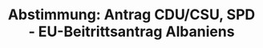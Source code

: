 ---
abstimmung:
  abstimmung: 7
  bundestagssitzung: 115
  datum: 26. September 2019
  legislaturperiode: 19
categories:
- Todo
data:
- title: Abstimmungsergebnis 20190926_7-data.pdf
  url: /res/2021-btw/abstimmungsergebnisse/20190926_7-data.pdf
- title: Abstimmungsergebnis 20190926_7_xls-data.xlsx
  url: /res/2021-btw/abstimmungsergebnisse/20190926_7_xls-data.xlsx
- title: Abstimmungsergebnis 20190926_7_xls-data.csv
  url: /res/2021-btw/abstimmungsergebnisse/csv/20190926_7_xls-data.csv
documents:
- local: /res/2021-btw/drucksachen/13509.pdf
  title: Drucksache 19/13509
  url: https://dip21.bundestag.de/dip21/btd/19/135/1913509.pdf
ergebnis:
  AfD:
    enthaltung: 1
    gesamt: 91
    ja: 0
    nein: 76
    nichtabgegeben: 14
    ungueltig: 0
  Bündnis 90/Die Grünen:
    enthaltung: 0
    gesamt: 67
    ja: 58
    nein: 0
    nichtabgegeben: 9
    ungueltig: 0
  Die Linke:
    enthaltung: 9
    gesamt: 69
    ja: 0
    nein: 39
    nichtabgegeben: 21
    ungueltig: 0
  FDP:
    enthaltung: 0
    gesamt: 80
    ja: 1
    nein: 67
    nichtabgegeben: 12
    ungueltig: 0
  cdu/csu:
    enthaltung: 5
    gesamt: 246
    ja: 209
    nein: 6
    nichtabgegeben: 26
    ungueltig: 0
  file: 20190926_7_xls-data.xlsx
  fraktionslos:
    enthaltung: 1
    gesamt: 4
    ja: 0
    nein: 0
    nichtabgegeben: 3
    ungueltig: 0
  spd:
    enthaltung: 0
    gesamt: 152
    ja: 127
    nein: 0
    nichtabgegeben: 25
    ungueltig: 0
layout: abstimmung
links:
- title: Link zu bundestag.de
  url: https://www.bundestag.de/parlament/plenum/abstimmung/abstimmung?id=620
preview: 'Deutscher Bundestag


  115. Sitzung des Deutschen Bundestages

  am Donnerstag, 26. September 2019


  Endgültiges Ergebnis der Namentlichen Abstimmung Nr. 7


  Antrag der Fraktionen der CDU/CSU und SPD

  Einvernehmensherstellung von Bundestag und Bundesregierung zum Beitrittsantrag der

  Republik Albanien zur Europäischen Union und zur Empfehlung von Europäischer

  Kommission und Hoher Vertreterin vom 29. Mai 2019 zur Aufnahme von

  Beitrittsverhandlungen

  Drs. 19/13509'
tags:
- Todo
title: 'Abstimmung: Antrag CDU/CSU, SPD - EU-Beitrittsantrag Albaniens'
---
